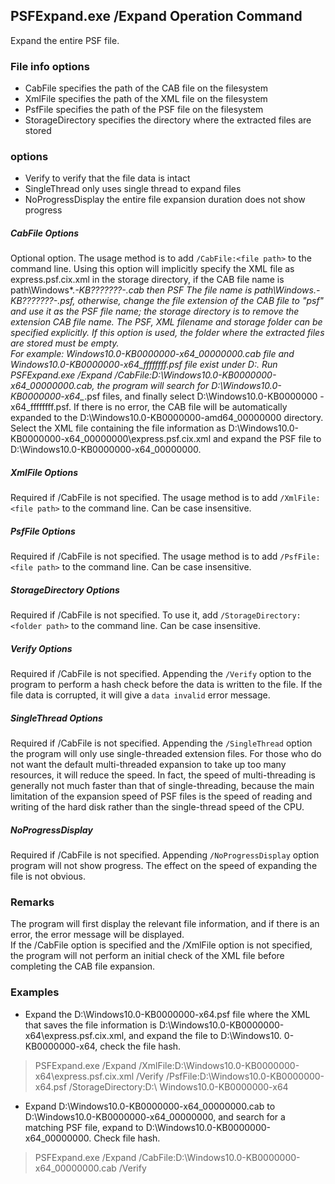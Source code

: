 ## PSFExpand.exe /Expand Operation Command
Expand the entire PSF file.
### File info options
- CabFile specifies the path of the CAB file on the filesystem
- XmlFile specifies the path of the XML file on the filesystem
- PsfFile specifies the path of the PSF file on the filesystem
- StorageDirectory specifies the directory where the extracted files are stored
### options
- Verify to verify that the file data is intact
- SingleThread only uses single thread to expand files
- NoProgressDisplay the entire file expansion duration does not show progress
##### CabFile Options
Optional option. The usage method is to add `/CabFile:<file path>` to the command line. Using this option will implicitly specify the XML file as express.psf.cix.xml in the storage directory, if the CAB file name is path\Windows*.*-KB???????-*_*.cab then PSF The file name is path\Windows*.*-KB???????-*_*.psf, otherwise, change the file extension of the CAB file to "psf" and use it as the PSF file name; the storage directory is to remove the extension CAB file name. The PSF, XML filename and storage folder can be specified explicitly.
If this option is used, the folder where the extracted files are stored must be empty.   
For example: Windows10.0-KB0000000-x64_00000000.cab file and Windows10.0-KB0000000-x64_ffffffff.psf file exist under D:. Run PSFExpand.exe /Expand /CabFile:D:\Windows10.0-KB0000000-x64_00000000.cab, the program will search for D:\Windows10.0-KB0000000-x64_*.psf files, and finally select D:\Windows10.0-KB0000000 -x64_ffffffff.psf. If there is no error, the CAB file will be automatically expanded to the D:\Windows10.0-KB0000000-amd64_00000000 directory. Select the XML file containing the file information as D:\Windows10.0-KB0000000-x64_00000000\express.psf.cix.xml and expand the PSF file to D:\Windows10.0-KB0000000-x64_00000000.
##### XmlFile Options
Required if /CabFile is not specified. The usage method is to add `/XmlFile:<file path>` to the command line. Can be case insensitive.
##### PsfFile Options
Required if /CabFile is not specified. The usage method is to add `/PsfFile:<file path>` to the command line. Can be case insensitive.
##### StorageDirectory Options
Required if /CabFile is not specified. To use it, add `/StorageDirectory:<folder path>` to the command line. Can be case insensitive.
##### Verify Options
Required if /CabFile is not specified. Appending the `/Verify` option to the program to perform a hash check before the data is written to the file. If the file data is corrupted, it will give a `data invalid` error message.
##### SingleThread Options
Required if /CabFile is not specified. Appending the `/SingleThread` option the program will only use single-threaded extension files. For those who do not want the default multi-threaded expansion to take up too many resources, it will reduce the speed. In fact, the speed of multi-threading is generally not much faster than that of single-threading, because the main limitation of the expansion speed of PSF files is the speed of reading and writing of the hard disk rather than the single-thread speed of the CPU.
##### NoProgressDisplay
Required if /CabFile is not specified. Appending `/NoProgressDisplay` option program will not show progress. The effect on the speed of expanding the file is not obvious.
### Remarks
The program will first display the relevant file information, and if there is an error, the error message will be displayed.  
If the /CabFile option is specified and the /XmlFile option is not specified, the program will not perform an initial check of the XML file before completing the CAB file expansion.
### Examples
- Expand the D:\Windows10.0-KB0000000-x64.psf file where the XML that saves the file information is D:\Windows10.0-KB0000000-x64\express.psf.cix.xml, and expand the file to D:\Windows10. 0-KB0000000-x64, check the file hash.
>PSFExpand.exe /Expand /XmlFile:D:\Windows10.0-KB0000000-x64\express.psf.cix.xml /Verify /PsfFile:D:\Windows10.0-KB0000000-x64.psf /StorageDirectory:D:\ Windows10.0-KB0000000-x64

- Expand D:\Windows10.0-KB0000000-x64_00000000.cab to D:\Windows10.0-KB0000000-x64_00000000, and search for a matching PSF file, expand to D:\Windows10.0-KB0000000-x64_00000000. Check file hash.
>PSFExpand.exe /Expand /CabFile:D:\Windows10.0-KB0000000-x64_00000000.cab /Verify

